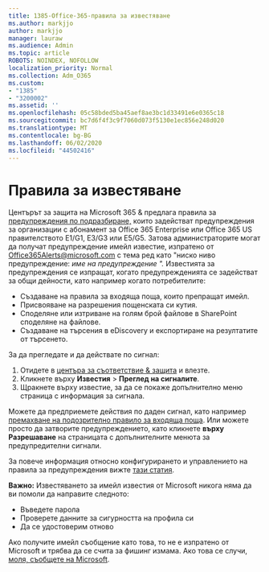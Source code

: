 ```yaml
---
title: 1385-Office-365-правила за известяване
ms.author: markjjo
author: markjjo
manager: lauraw
ms.audience: Admin
ms.topic: article
ROBOTS: NOINDEX, NOFOLLOW
localization_priority: Normal
ms.collection: Adm_O365
ms.custom:
- "1385"
- "3200002"
ms.assetid: ''
ms.openlocfilehash: 05c58bded5ba45aef8ae3bc1d33491e6e0365c18
ms.sourcegitcommit: bc7d6f4f3c9f7060d073f5130e1ec856e248d020
ms.translationtype: MT
ms.contentlocale: bg-BG
ms.lasthandoff: 06/02/2020
ms.locfileid: "44502416"
---
```

# <a name="alert-policies"></a>Правила за известяване

Центърът за защита на Microsoft 365 & предлага правила за [предупреждения по подразбиране,](https://docs.microsoft.com/microsoft-365/compliance/alert-policies#default-alert-policies) които задействат предупреждения за организации с абонамент за Office 365 Enterprise или Office 365 US правителството E1/G1, E3/G3 или E5/G5. Затова администраторите могат да получат предупреждение имейл известие, изпратено от Office365Alerts@microsoft.com с тема ред като "ниско ниво предупреждение: *име на предупреждение ".* Известията за предупреждения се изпращат, когато предупрежденията се задействат за общи дейности, като например когато потребителите:

- Създаване на правила за входяща поща, които препращат имейл.
- Присвояване на разрешения пощенската си кутия.
- Споделяне или изтриване на голям брой файлове в SharePoint споделяне на файлове.
- Създаване на търсения в eDiscovery и експортиране на резултатите от търсенето.

За да прегледате и да действате по сигнал:

1. Отидете в [центъра за съответствие & защита](https://protection.office.com) и влезте.
2. Кликнете върху **Известия**  >  **Преглед на сигналите**.
3. Щракнете върху известие, за да се покаже допълнително меню страница с информация за сигнала.

Можете да предприемете действия по даден сигнал, като например [премахване на подозрително правило за входяща поща](https://docs.microsoft.com/microsoft-365/security/office-365-security/responding-to-a-compromised-email-account). Или можете просто да затворите предупреждението, като кликнете **върху Разрешаване** на страницата с допълнителните менюта за предупредителни сигнали.

За повече информация относно конфигурирането и управлението на правила за предупреждения вижте [тази статия](https://docs.microsoft.com/microsoft-365/compliance/alert-policies).

**Важно:** Известяването за имейл известия от Microsoft никога няма да ви помоли да направите следното:

- Въведете парола
- Проверете данните за сигурността на профила си
- Да се удостоверим отново

Ако получите имейл съобщение като това, то не е изпратено от Microsoft и трябва да се счита за фишинг измама. Ако това се случи, [моля, съобщете на Microsoft](https://docs.microsoft.com/microsoft-365/security/office-365-security/report-junk-email-and-phishing-scams-in-outlook-on-the-web-eop).